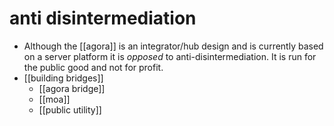 # anti disintermediation

  - Although the [[agora]] is an integrator/hub design and is currently based on a server platform it is *opposed* to anti-disintermediation. It is run for the public good and not for profit.
  - [[building bridges]]
    - [[agora bridge]]
    - [[moa]] 
    - [[public utility]]


